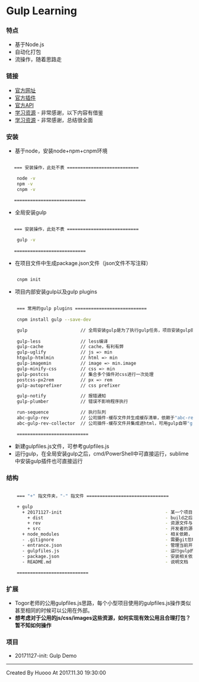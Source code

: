 # Gulp Learning


### 特点

- 基于Node.js
- 自动化打包
- 流操作，随着思路走


### 链接

- [官方网址](http://gulpjs.com)
- [官方插件](http://gulpjs.com/plugins)
- [官方API](https://github.com/gulpjs/gulp/blob/master/docs/API.md)
- [学习资源](http://www.ydcss.com/archives/18) - 非常感谢，以下内容有借鉴
- [学习资源](http://www.bluesdream.com/blog/gulp-frontend-automation-plugins-instructions.html) - 非常感谢，总结很全面


### 安装

- 基于node，安装node+npm+cnpm环境
```bash
    
   === 安装操作，此处不表 ===========================

    node -v
    npm -v 
    cnpm -v
    
   ===========================
```

- 全局安装gulp
```bash
     
   === 安装操作，此处不表 ===========================

    gulp -v
    
   ===========================
```

- 在项目文件中生成package.json文件（json文件不写注释）
```bash
    
    cnpm init

```

-  项目内部安装gulp以及gulp plugins
```bash
    
    === 常用的gulp plugins ===========================
    
    cnpm install gulp --save-dev

    gulp                    // 全局安装gulp是为了执行gulp任务，项目安装gulp则是为了调用gulp插件
    
    gulp-less               // less编译
    gulp-cache              // cache，有利有弊
    gulp-uglify             // js => min
    htgulp-htmlmin          // html => min
    gulp-imagemin           // image => min.image
    gulp-minify-css         // css => min
    gulp-postcss            // 集合多个插件对css进行一次处理
    postcss-px2rem          // px => rem
    gulp-autoprefixer       // css prefixer

    gulp-notify             // 报错通知
    gulp-plumber            // 错误不影响程序执行

    run-sequence            // 执行队列
    abc-gulp-rev            // 公司插件-缓存文件并生成缓存清单，依赖于"abc-rev-path"，可用gulp自带"gulp-rev"
    abc-gulp-rev-collector  // 公司插件-缓存文件并集成进html，可用gulp自带"gulp-rev-collector"

    ===========================
```

- 新建gulpfiles.js文件，可参考gulpfiles.js
- 运行gulp，在全局安装gulp之后，cmd/PowerShell中可直接运行，sublime中安装gulp插件也可直接运行


### 结构

```bash
    
    === "+" 指文件夹，"-" 指文件 ===============================

    + gulp
      + 20171127-init                                       - 某一个项目
        + dist                                              - build之后的编译文件
        + rev                                               - 资源文件与哈希文件的映射
        + src                                               - 开发者的源码
      + node_modules                                        - 相关依赖，不被上传，此处仅仅是做文件结构说明
      - .gitignore                                          - 需要git忽略的上传文件，不被上传，此处仅仅是做文件结构说明
      - entrance.json                                       - 管理当前开发的项目入口
      - gulpfiles.js                                        - 运行gulp的核心文件
      - package.json                                        - 安装相关依赖以及项目简要说明的文件
      - README.md                                           - 说明文档
    
    ===========================
```


### 扩展

- Togor老师的公用gulpfiles.js思路，每个小型项目使用的gulpfiles.js操作类似甚至相同的时候可以公用在外部。
- **想考虑对于公用的js/css/images这些资源，如何实现有效公用且合理打包？暂不知如何操作**


### 项目

- 20171127-init: Gulp Demo

---
Created By Huooo At 2017.11.30 19:30:00